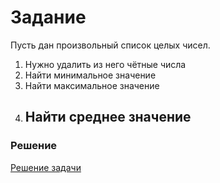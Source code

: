 # Задание

Пусть дан произвольный список целых чисел.

1) Нужно удалить из него чётные числа
2) Найти минимальное значение
3) Найти максимальное значение
4) Найти среднее значение
   ---

### Решение 


[Решение задачи](src/main/java/ru/egorova/api/homework_3/Program.java)
